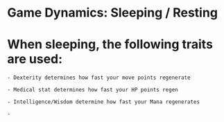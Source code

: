 # Game Dynamics: Sleeping / Resting

# When sleeping, the following traits are used:
	- Dexterity determines how fast your move points regenerate

	- Medical stat determines how fast your HP points regen

	- Intelligence/Wisdom determine how fast your Mana regenerates

	- 

